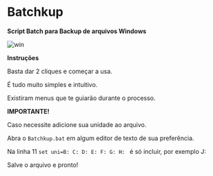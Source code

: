 # Batchkup
**Script Batch para Backup de arquivos Windows**

![win](https://github.com/Rodrigo-libc/Batchkup_v1.4/blob/main/artASCII/Batchkup.png?raw=true)

**Instruções**

Basta dar 2 cliques e começar a usa.

É tudo muito simples e intuitivo.

Existiram menus que te guiarão durante o processo.

**IMPORTANTE!**

Caso necessite adicione sua unidade ao arquivo. 

Abra o `Batchkup.bat` em algum editor de texto de sua preferência.

Na linha 11 `set uni=B: C: D: E: F: G: H: ` é só incluir, por exemplo J:

Salve o arquivo e pronto!






